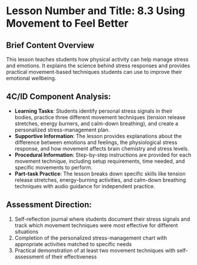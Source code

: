 # Lesson Number and Title: 8.3 Using Movement to Feel Better

## Brief Content Overview
This lesson teaches students how physical activity can help manage stress and emotions. It explains the science behind stress responses and provides practical movement-based techniques students can use to improve their emotional wellbeing.

## 4C/ID Component Analysis:
- **Learning Tasks**: Students identify personal stress signals in their bodies, practice three different movement techniques (tension release stretches, energy burners, and calm-down breathing), and create a personalized stress-management plan.
- **Supportive Information**: The lesson provides explanations about the difference between emotions and feelings, the physiological stress response, and how movement affects brain chemistry and stress levels.
- **Procedural Information**: Step-by-step instructions are provided for each movement technique, including setup requirements, time needed, and specific movements to perform.
- **Part-task Practice**: The lesson breaks down specific skills like tension release stretches, energy-burning activities, and calm-down breathing techniques with audio guidance for independent practice.

## Assessment Direction:
1. Self-reflection journal where students document their stress signals and track which movement techniques were most effective for different situations
2. Completion of the personalized stress-management chart with appropriate activities matched to specific needs
3. Practical demonstration of at least two movement techniques with self-assessment of their effectiveness